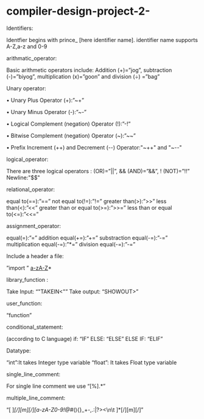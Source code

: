 # compiler-design-project-2-

Identifiers:

Identfier begins with prince_ [here identifier name].
identifier name supports A-Z,a-z and 0-9 

arithmatic_operator:

Basic arithmetic operators include: Addition (+)=”jog”, subtraction (-)=”biyog”, multiplication (x)=”goon” and division (÷) =”bag”

Unary operator:

•	Unary Plus Operator (+):”~+”

•	Unary Minus Operator (-):”~-”

•	Logical Complement (negation) Operator (!):”-!”

•	Bitwise Complement (negation) Operator (~):”~~”

•	Prefix Increment (++) and Decrement (--) 
Operator:"~++" and "~--"


logical_operator:

There are three logical operators : (OR)=”||”, && (AND)=”&&”, ! (NOT)=”!!”
Newline:"$$"

relational_operator:

equal to(==):”==”
not equal to(!=):”!=”
greater than(>):”>>”
less than(<):”<<”
greater than or equal to(>=):”>>=”
less than or equal to(<=):”<<=”

assignment_operator:

equal(=):”=”
addition equal(+=):”+=”
substraction equal(-=):”-=”
multiplication equal(-=):”*=”
division equal(-=):”-=”

Include a header a file:

”import ” [a-zA-Z]([a-zA-Z0-9])*

library_function :

Take Input: “"TAKEIN<"”
Take output: “SHOWOUT>”

user_function:

“function”

conditional_statement:

(according to C language)
if: “IF”
ELSE: “ELSE”
ELSE IF: “ELIF”

Datatype:

“int”:It takes Integer type variable
“float”: It takes Float type variable

single_line_comment:

For single line comment we use “[%].*”

multiple_line_comment: 

“[ ]*[/][m][/][a-zA-Z0-9!@#*(){}_+-,.:\|?><\n\t ]*[/][m][/]”

